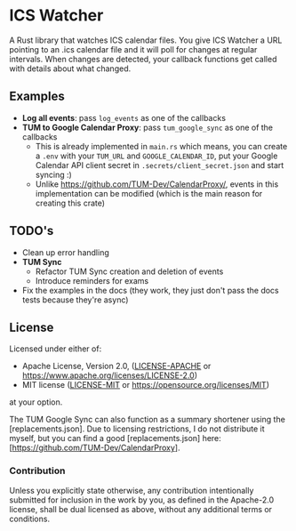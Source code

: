 # ICS Watcher

A Rust library that watches ICS calendar files. You give ICS Watcher a URL pointing to an .ics calendar file and it will poll for changes at regular intervals. When changes are detected, your callback functions get called with details about what changed.

## Examples

- **Log all events**: pass `log_events` as one of the callbacks
- **TUM to Google Calendar Proxy**: pass `tum_google_sync` as one of the callbacks
  - This is already implemented in `main.rs` which means, you can create a `.env` with your `TUM_URL` and `GOOGLE_CALENDAR_ID`, put your Google Calendar API client secret in `.secrets/client_secret.json` and start syncing :)
  - Unlike https://github.com/TUM-Dev/CalendarProxy/, events in this implementation can be modified (which is the main reason for creating this crate)

## TODO's

- Clean up error handling
- **TUM Sync**
  - Refactor TUM Sync creation and deletion of events
  - Introduce reminders for exams
- Fix the examples in the docs (they work, they just don't pass the docs tests because they're async)

## License

Licensed under either of:

 * Apache License, Version 2.0, ([LICENSE-APACHE](LICENSE-APACHE) or https://www.apache.org/licenses/LICENSE-2.0)
 * MIT license ([LICENSE-MIT](LICENSE-MIT) or https://opensource.org/licenses/MIT)

at your option.

The TUM Google Sync can also function as a summary shortener using the [replacements.json]. Due to licensing restrictions, I do not distribute it myself, but you can find a good [replacements.json] here: [https://github.com/TUM-Dev/CalendarProxy].

### Contribution

Unless you explicitly state otherwise, any contribution intentionally submitted
for inclusion in the work by you, as defined in the Apache-2.0 license, shall be dual licensed as above, without any
additional terms or conditions.

